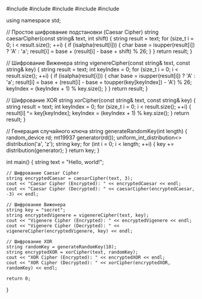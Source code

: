 #include <iostream>
#include <string>
#include <vector>
#include <algorithm>
#include <random>

using namespace std;

// Простое шифрование подстановки (Caesar Cipher)
string caesarCipher(const string& text, int shift) {
    string result = text;
    for (size_t i = 0; i < result.size(); ++i) {
        if (isalpha(result[i])) {
            char base = isupper(result[i]) ? 'A' : 'a';
            result[i] = base + (result[i] - base + shift) % 26;
        }
    }
    return result;
}

// Шифрование Виженера
string vigenereCipher(const string& text, const string& key) {
    string result = text;
    int keyIndex = 0;
    for (size_t i = 0; i < result.size(); ++i) {
        if (isalpha(result[i])) {
            char base = isupper(result[i]) ? 'A' : 'a';
            result[i] = base + (result[i] - base + toupper(key[keyIndex]) - 'A') % 26;
            keyIndex = (keyIndex + 1) % key.size();
        }
    }
    return result;
}

// Шифрование XOR
string xorCipher(const string& text, const string& key) {
    string result = text;
    int keyIndex = 0;
    for (size_t i = 0; i < result.size(); ++i) {
        result[i] ^= key[keyIndex];
        keyIndex = (keyIndex + 1) % key.size();
    }
    return result;
}

// Генерация случайного ключа
string generateRandomKey(int length) {
    random_device rd;
    mt19937 generator(rd());
    uniform_int_distribution<> distribution('a', 'z');
    string key;
    for (int i = 0; i < length; ++i) {
        key += distribution(generator);
    }
    return key;
}

int main() {
    string text = "Hello, world!";

    // Шифрование Caesar Cipher
    string encryptedCaesar = caesarCipher(text, 3);
    cout << "Caesar Cipher (Encrypted): " << encryptedCaesar << endl;
    cout << "Caesar Cipher (Decrypted): " << caesarCipher(encryptedCaesar, -3) << endl;

    // Шифрование Виженера
    string key = "secret";
    string encryptedVigenere = vigenereCipher(text, key);
    cout << "Vigenere Cipher (Encrypted): " << encryptedVigenere << endl;
    cout << "Vigenere Cipher (Decrypted): " << vigenereCipher(encryptedVigenere, key) << endl;

    // Шифрование XOR
    string randomKey = generateRandomKey(10);
    string encryptedXOR = xorCipher(text, randomKey);
    cout << "XOR Cipher (Encrypted): " << encryptedXOR << endl;
    cout << "XOR Cipher (Decrypted): " << xorCipher(encryptedXOR, randomKey) << endl;

    return 0;
}
